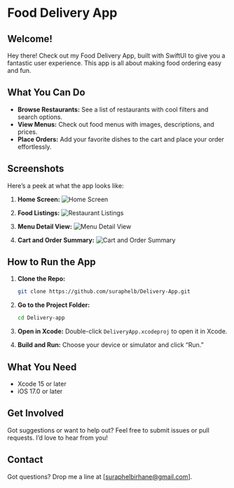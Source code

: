 # Food Delivery App

## Welcome!

Hey there! Check out my Food Delivery App, built with SwiftUI to give you a fantastic user experience. This app is all about making food ordering easy and fun.

## What You Can Do

- **Browse Restaurants:** See a list of restaurants with cool filters and search options.
- **View Menus:** Check out food menus with images, descriptions, and prices.
- **Place Orders:** Add your favorite dishes to the cart and place your order effortlessly.

## Screenshots

Here’s a peek at what the app looks like:

1. **Home Screen:**
   ![Home Screen](path/to/home_screen_screenshot.png)

2. **Food Listings:**
   ![Restaurant Listings](path/to/restaurant_listings_screenshot.png)

3. **Menu Detail View:**
   ![Menu Detail View](path/to/menu_detail_view_screenshot.png)

4. **Cart and Order Summary:**
   ![Cart and Order Summary](path/to/cart_order_summary_screenshot.png)


## How to Run the App

1. **Clone the Repo:**
   ```bash
   git clone https://github.com/suraphelb/Delivery-App.git
   ```

2. **Go to the Project Folder:**
   ```bash
   cd Delivery-app
   ```

3. **Open in Xcode:**
   Double-click `DeliveryApp.xcodeproj` to open it in Xcode.

4. **Build and Run:**
   Choose your device or simulator and click “Run.”

## What You Need

- Xcode 15 or later
- iOS 17.0 or later

## Get Involved

Got suggestions or want to help out? Feel free to submit issues or pull requests. I’d love to hear from you!


## Contact

Got questions? Drop me a line at [suraphelbirhane@gmail.com].
